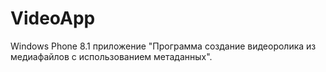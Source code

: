 # VideoApp

Windows Phone 8.1 приложение "Программа создание видеоролика из медиафайлов с использованием метаданных". 
